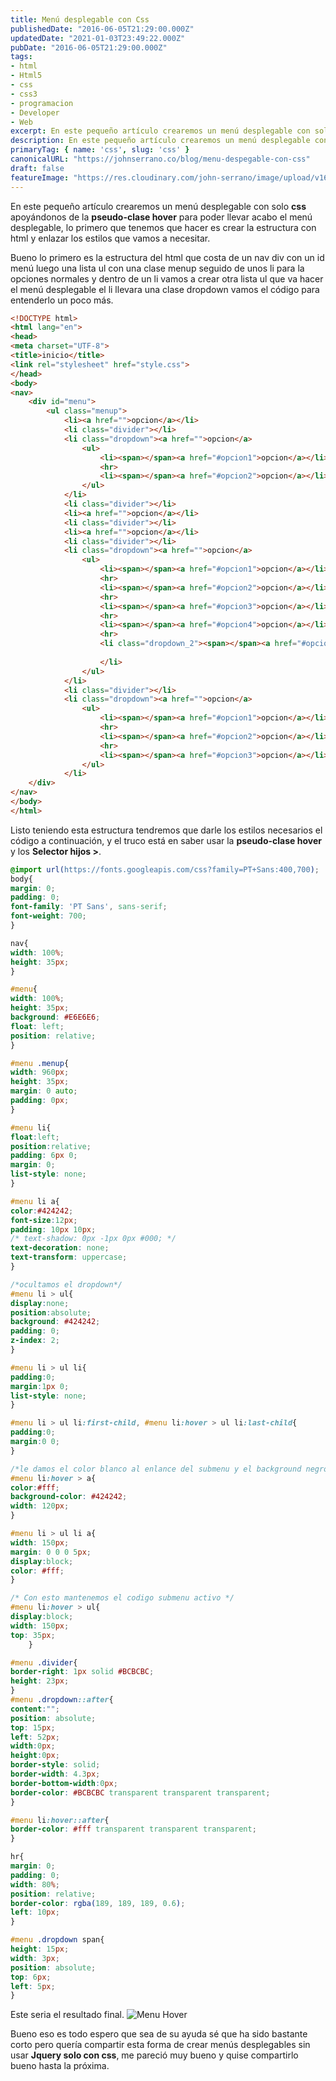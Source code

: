 ```yaml
---
title: Menú desplegable con Css
publishedDate: "2016-06-05T21:29:00.000Z"
updatedDate: "2021-01-03T23:49:22.000Z"
pubDate: "2016-06-05T21:29:00.000Z"
tags: 
- html
- Html5
- css
- css3
- programacion
- Developer
- Web
excerpt: En este pequeño artículo crearemos un menú desplegable con solo css apoyándonos de la pseudo-clase hover para poder llevar acabo el menú...
description: En este pequeño artículo crearemos un menú desplegable con solo css apoyándonos de la pseudo-clase hover para poder llevar acabo el menú...
primaryTag: { name: 'css', slug: 'css' }
canonicalURL: "https://johnserrano.co/blog/menu-despegable-con-css"
draft: false
featureImage: "https://res.cloudinary.com/john-serrano/image/upload/v1683583889/John%20Serrano/Blog%20Post/menu-despegable-con-css/menuHover-2_w5wanp.jpg"
---
```


En este pequeño artículo crearemos un menú desplegable con solo **css** apoyándonos de la **pseudo-clase hover** para poder llevar acabo el menú desplegable, lo primero que tenemos que hacer es crear la estructura  con html y enlazar los estilos que vamos a necesitar.

Bueno lo primero es la estructura del html que costa de un nav div con un id menú luego una lista ul con una clase menup seguido de unos li para la opciones normales y dentro de un li vamos a crear otra lista ul que va hacer el menú desplegable el li llevara una clase dropdown vamos el código para entenderlo un poco más.

```html
<!DOCTYPE html>
<html lang="en">
<head>
<meta charset="UTF-8">
<title>inicio</title>
<link rel="stylesheet" href="style.css">
</head>
<body>
<nav>
    <div id="menu"> 
        <ul class="menup"> 
            <li><a href="">opcion</a></li>
            <li class="divider"></li> 
            <li class="dropdown"><a href="">opcion</a> 
                <ul> 
                    <li><span></span><a href="#opcion1">opcion</a></li>
                    <hr> 
                    <li><span></span><a href="#opcion2">opcion</a></li> 
                </ul> 
            </li>
            <li class="divider"></li>  
            <li><a href="">opcion</a></li>
            <li class="divider"></li>  
            <li><a href="">opcion</a></li> 
            <li class="divider"></li>
            <li class="dropdown"><a href="">opcion</a> 
                <ul> 
                    <li><span></span><a href="#opcion1">opcion</a></li>
                    <hr> 
                    <li><span></span><a href="#opcion2">opcion</a></li> 
                    <hr>
                    <li><span></span><a href="#opcion3">opcion</a></li>
                    <hr> 
                    <li><span></span><a href="#opcion4">opcion</a></li>
                    <hr> 
                    <li class="dropdown_2"><span></span><a href="#opcion5">opcion</a>
                        
                    </li> 
                </ul> 
            </li>
            <li class="divider"></li>
            <li class="dropdown"><a href="">opcion</a> 
                <ul> 
                    <li><span></span><a href="#opcion1">opcion</a></li>
                    <hr> 
                    <li><span></span><a href="#opcion2">opcion</a></li> 
                    <hr>
                    <li><span></span><a href="#opcion3">opcion</a></li>
                </ul> 
            </li>
    </div>
</nav>
</body>
</html>
```
    

Listo teniendo esta estructura tendremos que darle los estilos necesarios el código a continuación, y el truco está en saber usar la **pseudo-clase hover** y los **Selector hijos >**.

``` css
@import url(https://fonts.googleapis.com/css?family=PT+Sans:400,700);
body{
margin: 0;
padding: 0;
font-family: 'PT Sans', sans-serif;
font-weight: 700;
}

nav{
width: 100%;
height: 35px;
}

#menu{
width: 100%;
height: 35px;
background: #E6E6E6;
float: left;
position: relative;
} 

#menu .menup{
width: 960px;
height: 35px;
margin: 0 auto;
padding: 0px;
}

#menu li{
float:left;
position:relative;
padding: 6px 0;
margin: 0;
list-style: none;
} 

#menu li a{
color:#424242;
font-size:12px;
padding: 10px 10px;
/* text-shadow: 0px -1px 0px #000; */
text-decoration: none;
text-transform: uppercase;
} 

/*ocultamos el dropdown*/    
#menu li > ul{
display:none;
position:absolute;
background: #424242;
padding: 0;
z-index: 2;
}

#menu li > ul li{
padding:0;
margin:1px 0;
list-style: none;
} 

#menu li > ul li:first-child, #menu li:hover > ul li:last-child{
padding:0;
margin:0 0;
}

/*le damos el color blanco al enlance del submenu y el background negro */    
#menu li:hover > a{
color:#fff;
background-color: #424242;
width: 120px; 
} 

#menu li > ul li a{
width: 150px;
margin: 0 0 0 5px;
display:block;
color: #fff;
} 

/* Con esto mantenemos el codigo submenu activo */
#menu li:hover > ul{
display:block;
width: 150px;
top: 35px;
    }

#menu .divider{
border-right: 1px solid #BCBCBC;
height: 23px;
}
#menu .dropdown::after{
content:"";
position: absolute;
top: 15px;
left: 52px;
width:0px;
height:0px;
border-style: solid;
border-width: 4.3px;
border-bottom-width:0px;
border-color: #BCBCBC transparent transparent transparent;
}

#menu li:hover::after{
border-color: #fff transparent transparent transparent;
}

hr{
margin: 0;
padding: 0;
width: 80%;
position: relative;
border-color: rgba(189, 189, 189, 0.6);
left: 10px;
}

#menu .dropdown span{
height: 15px;
width: 3px;
position: absolute;
top: 6px;
left: 5px;
}
```
    

Este seria el resultado final.
![Menu Hover](https://res.cloudinary.com/john-serrano/image/upload/v1683584691/John%20Serrano/Blog%20Post/menu-despegable-con-css/menuHover_2_elcmu7.jpg)

Bueno eso es todo espero que sea de su ayuda sé que ha sido bastante corto pero quería compartir esta forma de crear menús desplegables sin usar **Jquery solo con css**, me pareció muy bueno y quise compartirlo bueno hasta la próxima.
